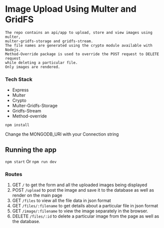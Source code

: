 # Image Upload Using Multer and GridFS
    The repo contains an api/app to upload, store and view images using multer,
    multer-gridfs-storage and gridfs-stream.
    The file names are generated using the crypto module available with Nodejs.
    Method-Override package is used to override the POST request to DELETE request 
    while deleting a particular file.
    Only images are rendered.

### Tech Stack
- Express
- Multer
- Crypto
- Multer-Gridfs-Storage
- Gridfs-Stream
- Method-override

`npm install`

Change the MONGODB_URI with your Connection string

## Running the app
`npm start` Or `npm run dev`

### Routes
1. GET `/` to get the form and all the uploaded images being displayed
2. POST `/upload` to post the image and save it to the database as well as render on the main page
3. GET `/files` to view all the file data in json format
4. GET `/files/:filename` to get details about a particular file in json format
5. GET `/image/:filename` to view the image separately in the browser.
6. DELETE `/files/:id` to delete a particular image from the page as well as the database.
